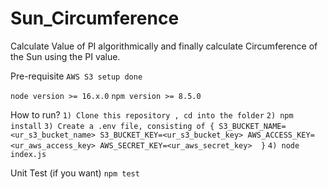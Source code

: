 # Sun_Circumference
Calculate Value of PI algorithmically and finally calculate Circumference of the Sun using the PI value.

Pre-requisite 
` AWS S3 setup done `

` node version >= 16.x.0 `
` npm version >= 8.5.0 `

How to run? 
` 1) Clone this repository , cd into the folder `
` 2) npm install `
` 3) Create a .env file, consisting of {
    S3_BUCKET_NAME=<ur_s3_bucket_name>
    S3_BUCKET_KEY=<ur_s3_bucket_key>
    AWS_ACCESS_KEY=<ur_aws_access_key>
    AWS_SECRET_KEY=<ur_aws_secret_key> 
    } `
` 4) node index.js ` 

Unit Test (if you want)
`npm test`
